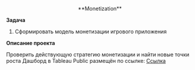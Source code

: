 <p align="center">**Monetization**</p>

**Задача**

1. Сформировать модель монетизации игрового приложения

**Описание проекта**

Проверить действующую стратегию монетизации и найти новые точки роста
Дашборд в Tableau Public размещён по ссылке: <a href='https://public.tableau.com/app/profile/aleksandr3569/viz/dash_visits_16285423908890/sheet4?publish=yes'>Ссылка</a>
